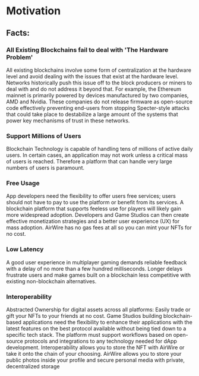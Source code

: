 # Motivation

## Facts:

### All Existing Blockchains fail to deal with 'The Hardware Problem'

All existing blockchains involve some form of centralization at the hardware level and avoid dealing with the issues that exist at the hardware level. Networks historically push this issue off to the block producers or miners to deal with and do not address it beyond that. For example, the Ethereum mainnet is primarily powered by devices manufactured by two companies, AMD and Nvidia. These companies do not release firmware as open-source code effectively preventing end-users from stopping Specter-style attacks that could take place to destabilize a large amount of the systems that power key mechanisms of trust in these networks.

### Support Millions of Users

Blockchain Technology is capable of handling tens of millions of active daily users. In certain cases, an application may not work unless a critical mass of users is reached. Therefore a platform that can handle very large numbers of users is paramount.


### Free Usage

App developers need the flexibility to offer users free services; users should not have to pay to use the platform or benefit from its services. A blockchain platform that supports feeless use for players will likely gain more widespread adoption. Developers and Game Studios can then create effective monetization strategies and a better user experience (UX) for mass adoption. AirWire has no gas fees at all so you can mint your NFTs for no cost.

### Low Latency

A good user experience in multiplayer gaming demands reliable feedback with a delay of no more than a few hundred milliseconds. Longer delays frustrate users and make games built on a blockchain less competitive with existing non-blockchain alternatives. 


### Interoperability

Abstracted Ownership for digital assets across all platforms: Easily trade or gift your NFTs to your friends at no cost. Game Studios building blockchain-based applications need the flexibility to enhance their applications with the latest features on the best protocol available without being tied down to a specific tech stack. The platform must support workflows based on open-source protocols and integrations to any technology needed for dApp development. Interoperability allows you to store the NFT with AirWire or take it onto the chain of your choosing. AirWire allows you to store your public photos inside your profile and secure personal media with private, decentralized storage